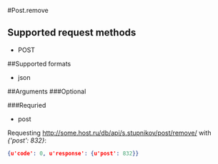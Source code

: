 #Post.remove

## Supported request methods 
* POST

##Supported formats
* json

##Arguments
###Optional

###Requried
* post

Requesting http://some.host.ru/db/api/s.stupnikov/post/remove/ with _{'post': 832}_:
```json
{u'code': 0, u'response': {u'post': 832}}
```
